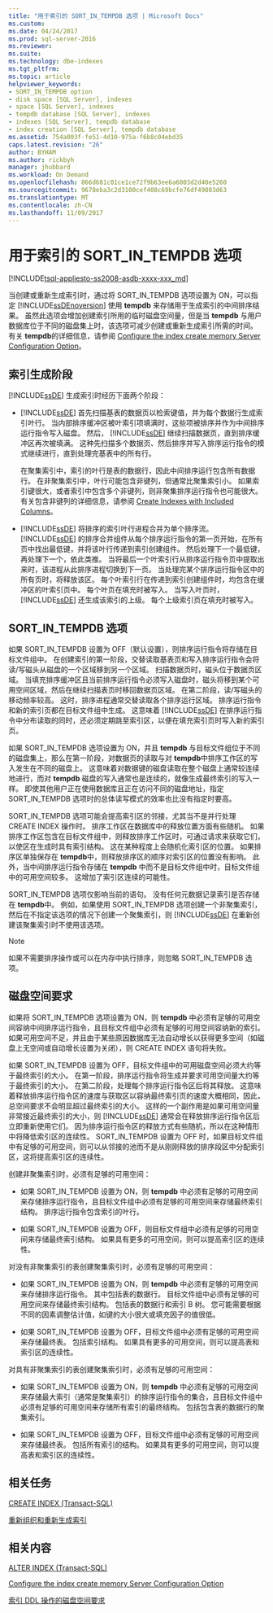 ```yaml
---
title: "用于索引的 SORT_IN_TEMPDB 选项 | Microsoft Docs"
ms.custom: 
ms.date: 04/24/2017
ms.prod: sql-server-2016
ms.reviewer: 
ms.suite: 
ms.technology: dbe-indexes
ms.tgt_pltfrm: 
ms.topic: article
helpviewer_keywords:
- SORT_IN_TEMPDB option
- disk space [SQL Server], indexes
- space [SQL Server], indexes
- tempdb database [SQL Server], indexes
- indexes [SQL Server], tempdb database
- index creation [SQL Server], tempdb database
ms.assetid: 754a003f-fe51-4d10-975a-f6b8c04ebd35
caps.latest.revision: "26"
author: BYHAM
ms.author: rickbyh
manager: jhubbard
ms.workload: On Demand
ms.openlocfilehash: 866d681c01ce1ce72f9b63ee6a6003d2d40e5260
ms.sourcegitcommit: 9678eba3c2d3100cef408c69bcfe76df49803d63
ms.translationtype: MT
ms.contentlocale: zh-CN
ms.lasthandoff: 11/09/2017
---
```

# <a name="sortintempdb-option-for-indexes"></a>用于索引的 SORT_IN_TEMPDB 选项
[!INCLUDE[tsql-appliesto-ss2008-asdb-xxxx-xxx_md](../../includes/tsql-appliesto-ss2016-asdb-xxxx-xxx-md.md)]

  当创建或重新生成索引时，通过将 SORT_IN_TEMPDB 选项设置为 ON，可以指定 [!INCLUDE[ssDEnoversion](../../includes/ssdenoversion-md.md)] 使用 **tempdb** 来存储用于生成索引的中间排序结果。 虽然此选项会增加创建索引所用的临时磁盘空间量，但是当 **tempdb** 与用户数据库位于不同的磁盘集上时，该选项可减少创建或重新生成索引所需的时间。 有关 **tempdb**的详细信息，请参阅 [Configure the index create memory Server Configuration Option](../../database-engine/configure-windows/configure-the-index-create-memory-server-configuration-option.md)。  
  
## <a name="phases-of-index-building"></a>索引生成阶段  
 [!INCLUDE[ssDE](../../includes/ssde-md.md)] 生成索引时经历下面两个阶段：  
  
-   [!INCLUDE[ssDE](../../includes/ssde-md.md)] 首先扫描基表的数据页以检索键值，并为每个数据行生成索引叶行。 当内部排序缓冲区被叶索引项填满时，这些项被排序并作为中间排序运行指令写入磁盘。 然后， [!INCLUDE[ssDE](../../includes/ssde-md.md)] 继续扫描数据页，直到排序缓冲区再次被填满。 这种先扫描多个数据页、然后排序并写入排序运行指令的模式继续进行，直到处理完基表中的所有行。  
  
     在聚集索引中，索引的叶行是表的数据行，因此中间排序运行包含所有数据行。 在非聚集索引中，叶行可能包含非键列，但通常比聚集索引小。 如果索引键很大，或者索引中包含多个非键列，则非聚集排序运行指令也可能很大。 有关包含非键列的详细信息，请参阅 [Create Indexes with Included Columns](../../relational-databases/indexes/create-indexes-with-included-columns.md)。  
  
-   [!INCLUDE[ssDE](../../includes/ssde-md.md)] 将排序的索引叶行进程合并为单个排序流。 [!INCLUDE[ssDE](../../includes/ssde-md.md)] 的排序合并组件从每个排序运行指令的第一页开始，在所有页中找出最低键，并将该叶行传递到索引创建组件。 然后处理下一个最低键，再处理下一个，依此类推。 当将最后一个叶索引行从排序运行指令页中提取出来时，该进程从此排序进程切换到下一页。 当处理完某个排序运行指令区中的所有页时，将释放该区。 每个叶索引行在传递到索引创建组件时，均包含在缓冲区的叶索引页中。 每个叶页在填充时被写入。 当写入叶页时， [!INCLUDE[ssDE](../../includes/ssde-md.md)] 还生成该索引的上级。 每个上级索引页在填充时被写入。  
  
## <a name="sortintempdb-option"></a>SORT_IN_TEMPDB 选项  
 如果 SORT_IN_TEMPDB 设置为 OFF（默认设置），则排序运行指令将存储在目标文件组中。 在创建索引的第一阶段，交替读取基表页和写入排序运行指令会将读/写磁头从磁盘的一个区域移到另一个区域。 扫描数据页时，磁头位于数据页区域。 当填充排序缓冲区且当前排序运行指令必须写入磁盘时，磁头将移到某个可用空间区域，然后在继续扫描表页时移回数据页区域。 在第二阶段，读/写磁头的移动频率较高。 这时，排序进程通常交替读取各个排序运行区域。 排序运行指令和新的索引页都在目标文件组中生成。 这意味着 [!INCLUDE[ssDE](../../includes/ssde-md.md)] 在排序运行指令中分布读取的同时，还必须定期跳至索引区，以便在填充索引页时写入新的索引页。  
  
 如果 SORT_IN_TEMPDB 选项设置为 ON，并且 **tempdb** 与目标文件组位于不同的磁盘集上，那么在第一阶段，对数据页的读取与对 **tempdb**中排序工作区的写入发生在不同的磁盘上。 这意味着对数据键的磁盘读取在整个磁盘上通常较连续地进行，而对 **tempdb** 磁盘的写入通常也是连续的，就像生成最终索引的写入一样。 即使其他用户正在使用数据库且正在访问不同的磁盘地址，指定 SORT_IN_TEMPDB 选项时的总体读写模式的效率也比没有指定时要高。  
  
 SORT_IN_TEMPDB 选项可能会提高索引区的邻接，尤其当不是并行处理 CREATE INDEX 操作时。 排序工作区在数据库中的释放位置方面有些随机。 如果排序工作区包含在目标文件组中，则释放排序工作区时，可通过请求来获取它们，以使区在生成时具有索引结构。 这在某种程度上会随机化索引区的位置。 如果排序区单独保存在 **tempdb**中，则释放排序区的顺序对索引区的位置没有影响。 此外，当中间排序运行指令存储在 **tempdb** 中而不是目标文件组中时，目标文件组中的可用空间较多。 这增加了索引区连续的可能性。  
  
 SORT_IN_TEMPDB 选项仅影响当前的语句。 没有任何元数据记录索引是否存储在 **tempdb**中。 例如，如果使用 SORT_IN_TEMPDB 选项创建一个非聚集索引，然后在不指定该选项的情况下创建一个聚集索引，则 [!INCLUDE[ssDE](../../includes/ssde-md.md)] 在重新创建该聚集索引时不使用该选项。  
  
> [!NOTE]  
>  如果不需要排序操作或可以在内存中执行排序，则忽略 SORT_IN_TEMPDB 选项。  
  
## <a name="disk-space-requirements"></a>磁盘空间要求  
 如果将 SORT_IN_TEMPDB 选项设置为 ON，则 **tempdb** 中必须有足够的可用空间容纳中间排序运行指令，且目标文件组中必须有足够的可用空间容纳新的索引。 如果可用空间不足，并且由于某些原因数据库无法自动增长以获得更多空间（如磁盘上无空间或自动增长设置为关闭），则 CREATE INDEX 语句将失败。  
  
 如果 SORT_IN_TEMPDB 设置为 OFF，目标文件组中的可用磁盘空间必须大约等于最终索引的大小。 在第一阶段，排序运行指令将生成并要求可用空间量大约等于最终索引的大小。 在第二阶段，处理每个排序运行指令区后将其释放。 这意味着释放排序运行指令区的速度与获取区以容纳最终索引页的速度大概相同，因此，总空间要求不会明显超过最终索引的大小。 这样的一个副作用是如果可用空间量非常接近最终索引的大小，则 [!INCLUDE[ssDE](../../includes/ssde-md.md)] 通常会在释放排序运行指令区后立即重新使用它们。 因为排序运行指令区的释放方式有些随机，所以在这种情形中将降低索引区的连续性。 SORT_IN_TEMPDB 设置为 OFF 时，如果目标文件组中有足够的可用空间，则可以从邻接的池而不是从刚刚释放的排序段区中分配索引区，这将提高索引区的连续性。  
  
 创建非聚集索引时，必须有足够的可用空间：  
  
-   如果 SORT_IN_TEMPDB 设置为 ON，则 **tempdb** 中必须有足够的可用空间来存储排序运行指令，且目标文件组中必须有足够的可用空间来存储最终索引结构。 排序运行指令包含索引的叶行。  
  
-   如果 SORT_IN_TEMPDB 设置为 OFF，则目标文件组中必须有足够的可用空间来存储最终索引结构。 如果具有更多的可用空间，则可以提高索引区的连续性。  
  
 对没有非聚集索引的表创建聚集索引时，必须有足够的可用空间：  
  
-   如果 SORT_IN_TEMPDB 设置为 ON，则 **tempdb** 中必须有足够的可用空间来存储排序运行指令。 其中包括表的数据行。 目标文件组中必须有足够的可用空间来存储最终索引结构。 包括表的数据行和索引 B 树。 您可能需要根据不同的因素调整估计值，如键的大小很大或填充因子的值很低。  
  
-   如果 SORT_IN_TEMPDB 设置为 OFF，目标文件组中必须有足够的可用空间来存储最终表。 包括索引结构。 如果具有更多的可用空间，则可以提高表和索引区的连续性。  
  
 对具有非聚集索引的表创建聚集索引时，必须有足够的可用空间：  
  
-   如果 SORT_IN_TEMPDB 设置为 ON，则 **tempdb** 中必须有足够的可用空间来存储最大索引（通常是聚集索引）的排序运行指令的集合，且目标文件组中必须有足够的可用空间来存储所有索引的最终结构。 包括包含表的数据行的聚集索引。  
  
-   如果 SORT_IN_TEMPDB 设置为 OFF，目标文件组中必须有足够的可用空间来存储最终表。 包括所有索引的结构。 如果具有更多的可用空间，则可以提高表和索引区的连续性。  
  
## <a name="related-tasks"></a>相关任务  
 [CREATE INDEX (Transact-SQL)](../../t-sql/statements/create-index-transact-sql.md)  
  
 [重新组织和重新生成索引](../../relational-databases/indexes/reorganize-and-rebuild-indexes.md)  
  
## <a name="related-content"></a>相关内容  
 [ALTER INDEX (Transact-SQL)](../../t-sql/statements/alter-index-transact-sql.md)  
  
 [Configure the index create memory Server Configuration Option](../../database-engine/configure-windows/configure-the-index-create-memory-server-configuration-option.md)  
  
 [索引 DDL 操作的磁盘空间要求](../../relational-databases/indexes/disk-space-requirements-for-index-ddl-operations.md)  
  
  
